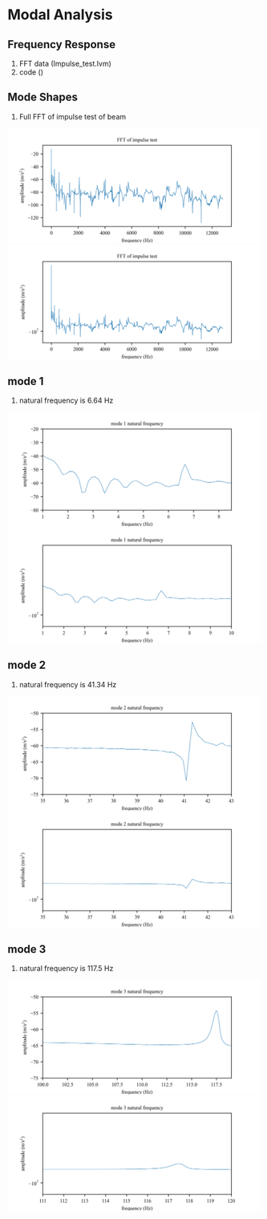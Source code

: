 # Modal Analysis 



## Frequency Response


1. FFT data (Impulse_test.lvm)
2. code ()


## Mode Shapes
1. Full FFT of impulse test of beam

![plot](FFT.png)
![plot](FFT_log.png)

## mode 1
1. natural frequency is 6.64 Hz

![plot](natural_freq_mode1.png)
![plot](natural_freq_mode1_log.png)


## mode 2
1. natural frequency is 41.34 Hz

![plot](natural_freq_mode2.png)
![plot](natural_freq_mode2_log.png)

## mode 3
1. natural frequency is 117.5 Hz

![plot](natural_freq_mode3.png)
![plot](natural_freq_mode3_log.png)






